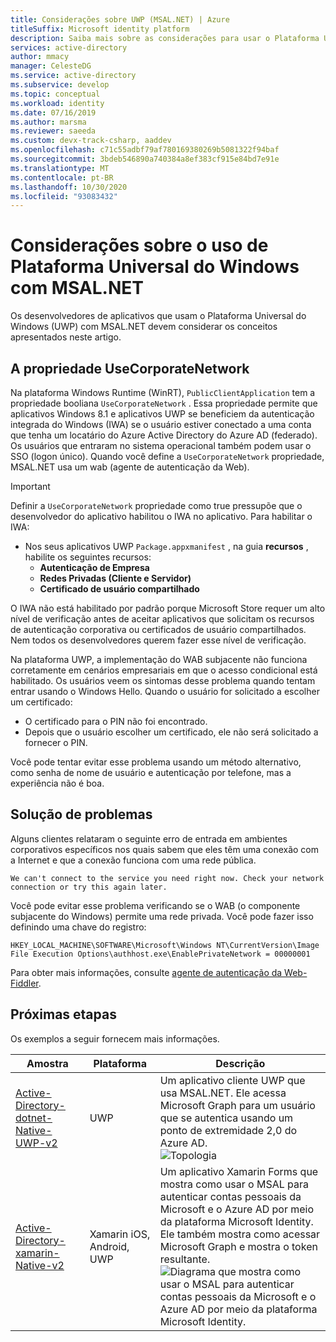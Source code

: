 ```yaml
---
title: Considerações sobre UWP (MSAL.NET) | Azure
titleSuffix: Microsoft identity platform
description: Saiba mais sobre as considerações para usar o Plataforma Universal do Windows (UWP) com a MSAL.NET (biblioteca de autenticação da Microsoft para .NET).
services: active-directory
author: mmacy
manager: CelesteDG
ms.service: active-directory
ms.subservice: develop
ms.topic: conceptual
ms.workload: identity
ms.date: 07/16/2019
ms.author: marsma
ms.reviewer: saeeda
ms.custom: devx-track-csharp, aaddev
ms.openlocfilehash: c71c55adbf79af780169380269b5081322f94baf
ms.sourcegitcommit: 3bdeb546890a740384a8ef383cf915e84bd7e91e
ms.translationtype: MT
ms.contentlocale: pt-BR
ms.lasthandoff: 10/30/2020
ms.locfileid: "93083432"
---
```

# <a name="considerations-for-using-universal-windows-platform-with-msalnet"></a>Considerações sobre o uso de Plataforma Universal do Windows com MSAL.NET
Os desenvolvedores de aplicativos que usam o Plataforma Universal do Windows (UWP) com MSAL.NET devem considerar os conceitos apresentados neste artigo.

## <a name="the-usecorporatenetwork-property"></a>A propriedade UseCorporateNetwork
Na plataforma Windows Runtime (WinRT), `PublicClientApplication` tem a propriedade booliana `UseCorporateNetwork` . Essa propriedade permite que aplicativos Windows 8.1 e aplicativos UWP se beneficiem da autenticação integrada do Windows (IWA) se o usuário estiver conectado a uma conta que tenha um locatário do Azure Active Directory do Azure AD (federado). Os usuários que entraram no sistema operacional também podem usar o SSO (logon único). Quando você define a `UseCorporateNetwork` propriedade, MSAL.NET usa um wab (agente de autenticação da Web).

> [!IMPORTANT]
> Definir a `UseCorporateNetwork` propriedade como true pressupõe que o desenvolvedor do aplicativo habilitou o IWA no aplicativo. Para habilitar o IWA:
> - Nos seus aplicativos UWP `Package.appxmanifest` , na guia **recursos** , habilite os seguintes recursos:
>   - **Autenticação de Empresa**
>   - **Redes Privadas (Cliente e Servidor)**
>   - **Certificado de usuário compartilhado**

O IWA não está habilitado por padrão porque Microsoft Store requer um alto nível de verificação antes de aceitar aplicativos que solicitam os recursos de autenticação corporativa ou certificados de usuário compartilhados. Nem todos os desenvolvedores querem fazer esse nível de verificação.

Na plataforma UWP, a implementação do WAB subjacente não funciona corretamente em cenários empresariais em que o acesso condicional está habilitado. Os usuários veem os sintomas desse problema quando tentam entrar usando o Windows Hello. Quando o usuário for solicitado a escolher um certificado:

- O certificado para o PIN não foi encontrado.
- Depois que o usuário escolher um certificado, ele não será solicitado a fornecer o PIN.

Você pode tentar evitar esse problema usando um método alternativo, como senha de nome de usuário e autenticação por telefone, mas a experiência não é boa.

## <a name="troubleshooting"></a>Solução de problemas

Alguns clientes relataram o seguinte erro de entrada em ambientes corporativos específicos nos quais sabem que eles têm uma conexão com a Internet e que a conexão funciona com uma rede pública.

```Text
We can't connect to the service you need right now. Check your network connection or try this again later.
```

Você pode evitar esse problema verificando se o WAB (o componente subjacente do Windows) permite uma rede privada. Você pode fazer isso definindo uma chave do registro:

```Text
HKEY_LOCAL_MACHINE\SOFTWARE\Microsoft\Windows NT\CurrentVersion\Image File Execution Options\authhost.exe\EnablePrivateNetwork = 00000001
```

Para obter mais informações, consulte [agente de autenticação da Web-Fiddler](/windows/uwp/security/web-authentication-broker#fiddler).

## <a name="next-steps"></a>Próximas etapas
Os exemplos a seguir fornecem mais informações.

Amostra | Plataforma | Descrição 
|------ | -------- | -----------|
|[Active-Directory-dotnet-Native-UWP-v2](https://github.com/azure-samples/active-directory-dotnet-native-uwp-v2) | UWP | Um aplicativo cliente UWP que usa MSAL.NET. Ele acessa Microsoft Graph para um usuário que se autentica usando um ponto de extremidade 2,0 do Azure AD. <br>![Topologia](media/msal-net-uwp-considerations/topology-native-uwp.png)|
|[Active-Directory-xamarin-Native-v2](https://github.com/Azure-Samples/active-directory-xamarin-native-v2) | Xamarin iOS, Android, UWP | Um aplicativo Xamarin Forms que mostra como usar o MSAL para autenticar contas pessoais da Microsoft e o Azure AD por meio da plataforma Microsoft Identity. Ele também mostra como acessar Microsoft Graph e mostra o token resultante. <br>![Diagrama que mostra como usar o MSAL para autenticar contas pessoais da Microsoft e o Azure AD por meio da plataforma Microsoft Identity.](media/msal-net-uwp-considerations/topology-xamarin-native.png)|
